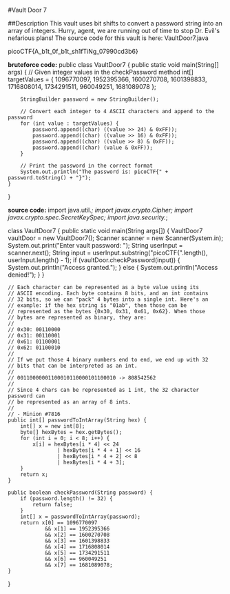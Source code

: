 #Vault Door 7

##Description
This vault uses bit shifts to convert a password string into an array of integers. Hurry, agent, we are running out of time to stop Dr. Evil's nefarious plans! 
The source code for this vault is here: VaultDoor7.java

picoCTF{A_b1t_0f_b1t_sh1fTiNg_07990cd3b6}

**bruteforce code:**
public class VaultDoor7 {
    public static void main(String[] args) {
        // Given integer values in the checkPassword method
        int[] targetValues = {
            1096770097, 1952395366, 1600270708, 1601398833,
            1716808014, 1734291511, 960049251, 1681089078
        };

        StringBuilder password = new StringBuilder();
        
        // Convert each integer to 4 ASCII characters and append to the password
        for (int value : targetValues) {
            password.append((char) ((value >> 24) & 0xFF));
            password.append((char) ((value >> 16) & 0xFF));
            password.append((char) ((value >> 8) & 0xFF));
            password.append((char) (value & 0xFF));
        }
        
        // Print the password in the correct format
        System.out.println("The password is: picoCTF{" + password.toString() + "}");
    }
}

**source code:**
import java.util.*;
import javax.crypto.Cipher;
import javax.crypto.spec.SecretKeySpec;
import java.security.*;

class VaultDoor7 {
    public static void main(String args[]) {
        VaultDoor7 vaultDoor = new VaultDoor7();
        Scanner scanner = new Scanner(System.in);
        System.out.print("Enter vault password: ");
        String userInput = scanner.next();
        String input = userInput.substring("picoCTF{".length(), userInput.length() - 1);
        if (vaultDoor.checkPassword(input)) {
            System.out.println("Access granted.");
        } else {
            System.out.println("Access denied!");
        }
    }

    // Each character can be represented as a byte value using its
    // ASCII encoding. Each byte contains 8 bits, and an int contains
    // 32 bits, so we can "pack" 4 bytes into a single int. Here's an
    // example: if the hex string is "01ab", then those can be
    // represented as the bytes {0x30, 0x31, 0x61, 0x62}. When those
    // bytes are represented as binary, they are:
    //
    // 0x30: 00110000
    // 0x31: 00110001
    // 0x61: 01100001
    // 0x62: 01100010
    //
    // If we put those 4 binary numbers end to end, we end up with 32
    // bits that can be interpreted as an int.
    //
    // 00110000001100010110000101100010 -> 808542562
    //
    // Since 4 chars can be represented as 1 int, the 32 character password can
    // be represented as an array of 8 ints.
    //
    // - Minion #7816
    public int[] passwordToIntArray(String hex) {
        int[] x = new int[8];
        byte[] hexBytes = hex.getBytes();
        for (int i = 0; i < 8; i++) {
            x[i] = hexBytes[i * 4] << 24
                    | hexBytes[i * 4 + 1] << 16
                    | hexBytes[i * 4 + 2] << 8
                    | hexBytes[i * 4 + 3];
        }
        return x;
    }

    public boolean checkPassword(String password) {
        if (password.length() != 32) {
            return false;
        }
        int[] x = passwordToIntArray(password);
        return x[0] == 1096770097
                && x[1] == 1952395366
                && x[2] == 1600270708
                && x[3] == 1601398833
                && x[4] == 1716808014
                && x[5] == 1734291511
                && x[6] == 960049251
                && x[7] == 1681089078;
    }
}

